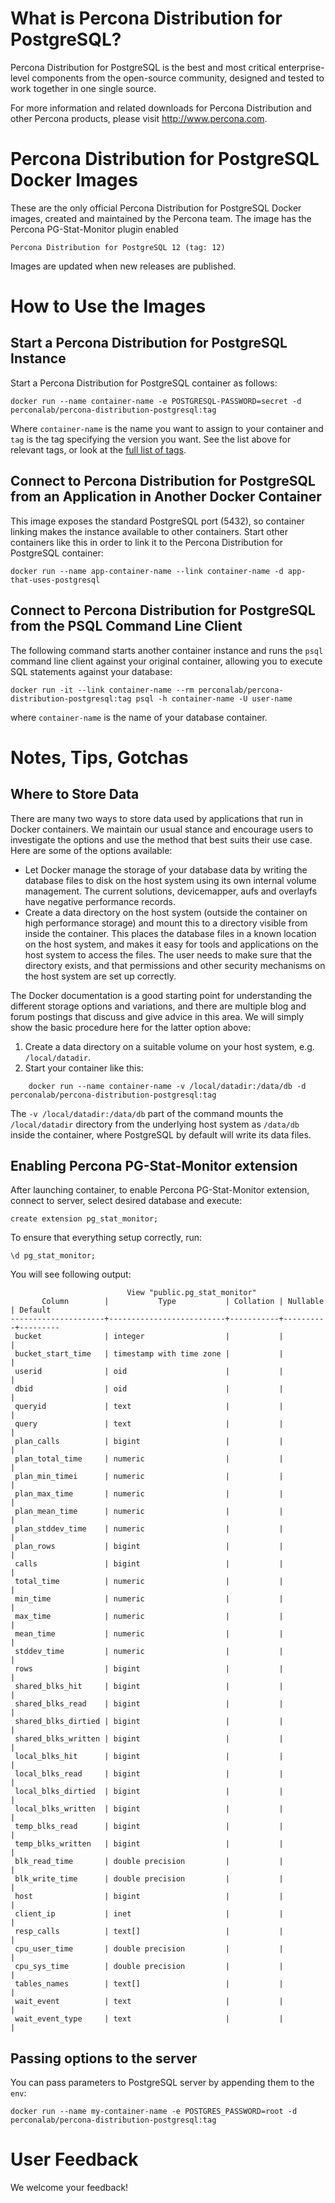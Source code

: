 # What is Percona Distribution for PostgreSQL?

Percona Distribution for PostgreSQL is the best and most critical enterprise-level components from the open-source community, designed and tested to work together in one single source.

For more information and related downloads for Percona Distribution and other Percona products, please visit http://www.percona.com.

# Percona Distribution for PostgreSQL Docker Images

These are the only official Percona Distribution for PostgreSQL Docker images, created and maintained by the Percona team. The image has the Percona PG-Stat-Monitor plugin enabled

    Percona Distribution for PostgreSQL 12 (tag: 12)

Images are updated when new releases are published.

# How to Use the Images

## Start a Percona Distribution for PostgreSQL Instance

Start a Percona Distribution for PostgreSQL container as follows:

    docker run --name container-name -e POSTGRESQL-PASSWORD=secret -d perconalab/percona-distribution-postgresql:tag

Where `container-name` is the name you want to assign to your container and `tag` is the tag specifying the version you want. See the list above for relevant tags, or look at the [full list of tags](https://hub.docker.com/r/perconalab/percona-distribution-postgresql/tags/).

## Connect to Percona Distribution for PostgreSQL from an Application in Another Docker Container

This image exposes the standard PostgreSQL port (5432), so container linking makes the instance available to other containers. Start other containers like this in order to link it to the Percona Distribution for PostgreSQL container:

    docker run --name app-container-name --link container-name -d app-that-uses-postgresql

## Connect to Percona Distribution for PostgreSQL from the PSQL Command Line Client

The following command starts another container instance and runs the `psql` command line client against your original container, allowing you to execute SQL statements against your database:

    docker run -it --link container-name --rm perconalab/percona-distribution-postgresql:tag psql -h container-name -U user-name

where `container-name` is the name of your database container.


# Notes, Tips, Gotchas

## Where to Store Data

There are many two ways to store data used by applications that run in Docker containers. We maintain our usual stance and encourage users to investigate the options and use the method that best suits their use case. Here are some of the options available:

* Let Docker manage the storage of your database data by writing the database files to disk on the host system using its own internal volume management. The current solutions, devicemapper, aufs and overlayfs have negative performance records.
* Create a data directory on the host system (outside the container on high performance storage) and mount this to a directory visible from inside the container. This places the database files in a known location on the host system, and makes it easy for tools and applications on the host system to access the files. The user needs to make sure that the directory exists, and that permissions and other security mechanisms on the host system are set up correctly.

The Docker documentation is a good starting point for understanding the different storage options and variations, and there are multiple blog and forum postings that discuss and give advice in this area. We will simply show the basic procedure here for the latter option above:

1. Create a data directory on a suitable volume on your host system, e.g. `/local/datadir`.
2. Start your container like this:

```
    docker run --name container-name -v /local/datadir:/data/db -d perconalab/percona-distribution-postgresql:tag
```

The `-v /local/datadir:/data/db` part of the command mounts the `/local/datadir` directory from the underlying host system as `/data/db` inside the container, where PostgreSQL by default will write its data files.

## Enabling Percona PG-Stat-Monitor extension

After launching container, to enable Percona PG-Stat-Monitor extension, connect to server, select desired database and execute:

```
create extension pg_stat_monitor;
```

To ensure that everything setup correctly, run:

```
\d pg_stat_monitor;
```

You will see following output:

```
                          View "public.pg_stat_monitor"
       Column        |           Type           | Collation | Nullable | Default
---------------------+--------------------------+-----------+----------+---------
 bucket              | integer                  |           |          |
 bucket_start_time   | timestamp with time zone |           |          |
 userid              | oid                      |           |          |
 dbid                | oid                      |           |          |
 queryid             | text                     |           |          |
 query               | text                     |           |          |
 plan_calls          | bigint                   |           |          |
 plan_total_time     | numeric                  |           |          |
 plan_min_timei      | numeric                  |           |          |
 plan_max_time       | numeric                  |           |          |
 plan_mean_time      | numeric                  |           |          |
 plan_stddev_time    | numeric                  |           |          |
 plan_rows           | bigint                   |           |          |
 calls               | bigint                   |           |          |
 total_time          | numeric                  |           |          |
 min_time            | numeric                  |           |          |
 max_time            | numeric                  |           |          |
 mean_time           | numeric                  |           |          |
 stddev_time         | numeric                  |           |          |
 rows                | bigint                   |           |          |
 shared_blks_hit     | bigint                   |           |          |
 shared_blks_read    | bigint                   |           |          |
 shared_blks_dirtied | bigint                   |           |          |
 shared_blks_written | bigint                   |           |          |
 local_blks_hit      | bigint                   |           |          |
 local_blks_read     | bigint                   |           |          |
 local_blks_dirtied  | bigint                   |           |          |
 local_blks_written  | bigint                   |           |          |
 temp_blks_read      | bigint                   |           |          |
 temp_blks_written   | bigint                   |           |          |
 blk_read_time       | double precision         |           |          |
 blk_write_time      | double precision         |           |          |
 host                | bigint                   |           |          |
 client_ip           | inet                     |           |          |
 resp_calls          | text[]                   |           |          |
 cpu_user_time       | double precision         |           |          |
 cpu_sys_time        | double precision         |           |          |
 tables_names        | text[]                   |           |          |
 wait_event          | text                     |           |          |
 wait_event_type     | text                     |           |          |
 ```

## Passing options to the server

You can pass parameters to PostgreSQL server by appending them to the `env`:

    docker run --name my-container-name -e POSTGRES_PASSWORD=root -d perconalab/percona-distribution-postgresql:tag

# User Feedback

We welcome your feedback!
